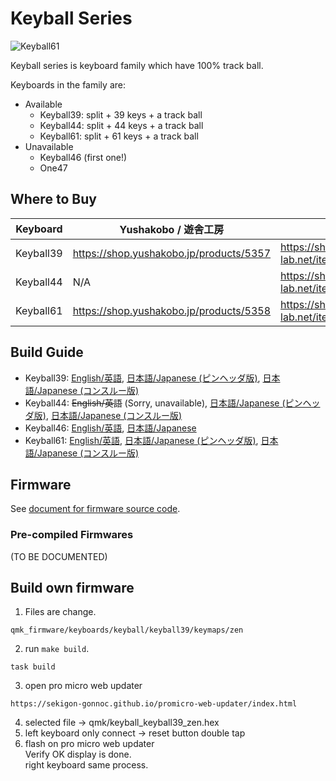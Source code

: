# Keyball Series

![Keyball61](./keyball61/doc/rev1/images/kb61_001.jpg)

Keyball series is keyboard family which have 100% track ball.

Keyboards in the family are:

* Available
    * Keyball39: split + 39 keys + a track ball
    * Keyball44: split + 44 keys + a track ball
    * Keyball61: split + 61 keys + a track ball
* Unavailable
    * Keyball46 (first one!)
    * One47

## Where to Buy

|Keyboard   |Yushakobo / 遊舎工房                       |Shirogane Lab / 白金ラボ                                   |
|-----------|-------------------------------------------|-----------------------------------------------------------|
|Keyball39  |<https://shop.yushakobo.jp/products/5357>  |<https://shirogane-lab.net/items/64b8f8693ee3fd0045280190> |
|Keyball44  |N/A                                        |<https://shirogane-lab.net/items/64b7a006eb6dbe00346cd0c5> |
|Keyball61  |<https://shop.yushakobo.jp/products/5358>  |<https://shirogane-lab.net/items/64b8ed191435c1002bc4cd30> |

## Build Guide

*   Keyball39:
    [English/英語](/keyball39/doc/rev1/buildguide_en.md),
    [日本語/Japanese (ピンヘッダ版)](./keyball39/doc/rev1/buildguide_jp.md),
    [日本語/Japanese (コンスルー版)](./keyball39/doc/rev1/buildguide_jp_conth.md)
*   Keyball44: ~~English/英語~~ (Sorry, unavailable),
    [日本語/Japanese (ピンヘッダ版)](./keyball44/doc/rev1/buildguide_jp.md),
    [日本語/Japanese (コンスルー版)](./keyball44/doc/rev1/buildguide_jp_conth.md)
*   Keyball46:
    [English/英語](./keyball46/doc/rev1/buildguide_en.md),
    [日本語/Japanese](./keyball46/doc/rev1/buildguide_jp.md)
*   Keyball61:
    [English/英語](./keyball61/doc/rev1/buildguide_en.md),
    [日本語/Japanese (ピンヘッダ版)](./keyball61/doc/rev1/buildguide_jp.md),
    [日本語/Japanese (コンスルー版)](./keyball61/doc/rev1/buildguide_jp_conth.md)

## Firmware

See [document for firmware source code](./qmk_firmware/keyboards/keyball/readme.md).

### Pre-compiled Firmwares

(TO BE DOCUMENTED)

## Build own firmware
1. Files are change.
```
qmk_firmware/keyboards/keyball/keyball39/keymaps/zen
```
2. run `make build`.
```
task build
```
3. open pro micro web updater
```
https://sekigon-gonnoc.github.io/promicro-web-updater/index.html
```
4. selected file → qmk/keyball_keyball39_zen.hex
5. left keyboard only connect → reset button double tap
6. flash on pro micro web updater  
Verify OK display is done.  
right keyboard same process.  

